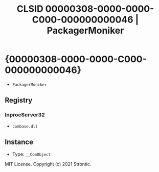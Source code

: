 ﻿---
title: "CLSID 00000308-0000-0000-C000-000000000046 | PackagerMoniker"
excerpt: What is COM-Object CLSID 00000308-0000-0000-C000-000000000046?
---

# {00000308-0000-0000-C000-000000000046}

* `PackagerMoniker`

## Registry


### InprocServer32

* `combase.dll`

## Instance

* Type: `__ComObject`

MIT License. Copyright (c) 2021 Strontic.



